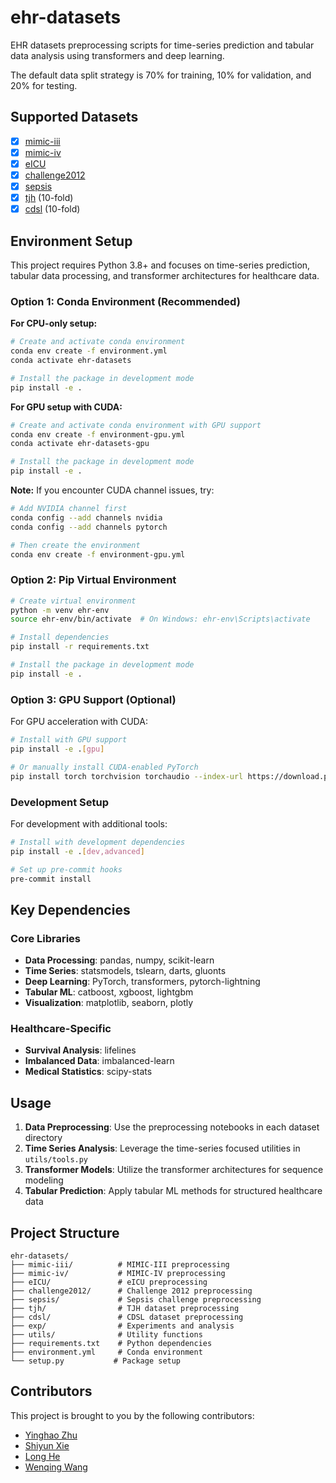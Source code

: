 # ehr-datasets

EHR datasets preprocessing scripts for time-series prediction and tabular data analysis using transformers and deep learning.

The default data split strategy is 70% for training, 10% for validation, and 20% for testing.

## Supported Datasets

- [x] [mimic-iii](https://physionet.org/content/mimiciii/1.4/)
- [x] [mimic-iv](https://www.physionet.org/content/mimiciv/2.2/)
- [x] [eICU](https://physionet.org/content/eicu-crd/2.0/)
- [x] [challenge2012](https://physionet.org/content/challenge-2012/1.0.0/)
- [x] [sepsis](https://physionet.org/content/challenge-2019/1.0.0/)
- [x] [tjh](https://www.nature.com/articles/s42256-020-0180-7) (10-fold)
- [x] [cdsl](https://www.hmhospitales.com/prensa/notas-de-prensa/comunicado-covid-data-save-lives) (10-fold)

## Environment Setup

This project requires Python 3.8+ and focuses on time-series prediction, tabular data processing, and transformer architectures for healthcare data.

### Option 1: Conda Environment (Recommended)

**For CPU-only setup:**
```bash
# Create and activate conda environment
conda env create -f environment.yml
conda activate ehr-datasets

# Install the package in development mode
pip install -e .
```

**For GPU setup with CUDA:**
```bash
# Create and activate conda environment with GPU support
conda env create -f environment-gpu.yml
conda activate ehr-datasets-gpu

# Install the package in development mode
pip install -e .
```

**Note:** If you encounter CUDA channel issues, try:
```bash
# Add NVIDIA channel first
conda config --add channels nvidia
conda config --add channels pytorch

# Then create the environment
conda env create -f environment-gpu.yml
```

### Option 2: Pip Virtual Environment

```bash
# Create virtual environment
python -m venv ehr-env
source ehr-env/bin/activate  # On Windows: ehr-env\Scripts\activate

# Install dependencies
pip install -r requirements.txt

# Install the package in development mode
pip install -e .
```

### Option 3: GPU Support (Optional)

For GPU acceleration with CUDA:

```bash
# Install with GPU support
pip install -e .[gpu]

# Or manually install CUDA-enabled PyTorch
pip install torch torchvision torchaudio --index-url https://download.pytorch.org/whl/cu118
```

### Development Setup

For development with additional tools:

```bash
# Install with development dependencies
pip install -e .[dev,advanced]

# Set up pre-commit hooks
pre-commit install
```

## Key Dependencies

### Core Libraries
- **Data Processing**: pandas, numpy, scikit-learn
- **Time Series**: statsmodels, tslearn, darts, gluonts
- **Deep Learning**: PyTorch, transformers, pytorch-lightning
- **Tabular ML**: catboost, xgboost, lightgbm
- **Visualization**: matplotlib, seaborn, plotly

### Healthcare-Specific
- **Survival Analysis**: lifelines
- **Imbalanced Data**: imbalanced-learn
- **Medical Statistics**: scipy-stats

## Usage

1. **Data Preprocessing**: Use the preprocessing notebooks in each dataset directory
2. **Time Series Analysis**: Leverage the time-series focused utilities in `utils/tools.py`
3. **Transformer Models**: Utilize the transformer architectures for sequence modeling
4. **Tabular Prediction**: Apply tabular ML methods for structured healthcare data

## Project Structure

```
ehr-datasets/
├── mimic-iii/          # MIMIC-III preprocessing
├── mimic-iv/           # MIMIC-IV preprocessing  
├── eICU/               # eICU preprocessing
├── challenge2012/      # Challenge 2012 preprocessing
├── sepsis/             # Sepsis challenge preprocessing
├── tjh/                # TJH dataset preprocessing
├── cdsl/               # CDSL dataset preprocessing
├── exp/                # Experiments and analysis
├── utils/              # Utility functions
├── requirements.txt    # Python dependencies
├── environment.yml     # Conda environment
└── setup.py           # Package setup
```

## Contributors

This project is brought to you by the following contributors:

- [Yinghao Zhu](https://github.com/yhzhu99)
- [Shiyun Xie](https://github.com/SYXieee)
- [Long He](https://github.com/sh190128)
- [Wenqing Wang](https://github.com/ericaaaaaaaa)
